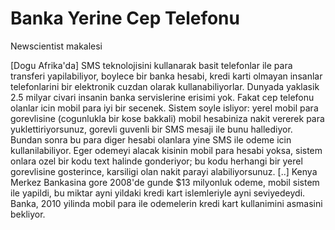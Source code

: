 # Banka Yerine Cep Telefonu

Newscientist makalesi

[Dogu Afrika'da] SMS teknolojisini kullanarak basit telefonlar ile para transferi yapilabiliyor, boylece bir banka hesabi, kredi karti olmayan insanlar telefonlarini bir elektronik cuzdan olarak kullanabiliyorlar. Dunyada yaklasik 2.5 milyar civari insanin banka servislerine erisimi yok. Fakat cep telefonu olanlar icin mobil para iyi bir secenek. Sistem soyle isliyor: yerel mobil para gorevlisine (cogunlukla bir kose bakkali) mobil hesabiniza nakit vererek para yuklettiriyorsunuz, gorevli guvenli bir SMS mesaji ile bunu hallediyor. Bundan sonra bu para diger hesabi olanlara yine SMS ile odeme icin kullanilabiliyor. Eger odemeyi alacak kisinin mobil para hesabi yoksa, sistem onlara ozel bir kodu text halinde gonderiyor; bu kodu herhangi bir yerel gorevlisine gosterince, karsiligi olan nakit parayi alabiliyorsunuz. [..] Kenya Merkez Bankasina gore 2008'de gunde $13 milyonluk odeme, mobil sistem ile yapildi, bu miktar ayni yildaki kredi kart islemleriyle ayni seviyedeydi. Banka, 2010 yilinda mobil para ile odemelerin kredi kart kullanimini asmasini bekliyor.
